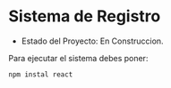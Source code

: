 <h1> Sistema de Registro </h1>

- Estado del Proyecto: En Construccion.

Para ejecutar el sistema debes poner:

```npm instal react```
